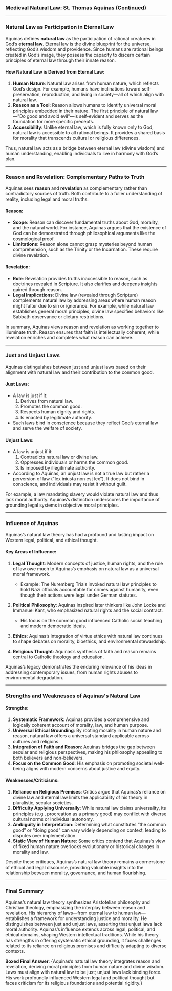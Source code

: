 ### Medieval Natural Law: St. Thomas Aquinas (Continued)

---

### **Natural Law as Participation in Eternal Law**

Aquinas defines **natural law** as the participation of rational creatures in God’s **eternal law**. Eternal law is the divine blueprint for the universe, reflecting God’s wisdom and providence. Since humans are rational beings created in God’s image, they possess the capacity to discern certain principles of eternal law through their innate reason.

#### How Natural Law is Derived from Eternal Law:
1. **Human Nature**: Natural law arises from human nature, which reflects God’s design. For example, humans have inclinations toward self-preservation, reproduction, and living in society—all of which align with natural law.
2. **Reason as a Tool**: Reason allows humans to identify universal moral principles embedded in their nature. The first principle of natural law—"Do good and avoid evil"—is self-evident and serves as the foundation for more specific precepts.
3. **Accessibility**: Unlike eternal law, which is fully known only to God, natural law is accessible to all rational beings. It provides a shared basis for morality that transcends cultural or religious differences.

Thus, natural law acts as a bridge between eternal law (divine wisdom) and human understanding, enabling individuals to live in harmony with God’s plan.

---

### **Reason and Revelation: Complementary Paths to Truth**

Aquinas sees **reason** and **revelation** as complementary rather than contradictory sources of truth. Both contribute to a fuller understanding of reality, including legal and moral truths.

#### Reason:
- **Scope**: Reason can discover fundamental truths about God, morality, and the natural world. For instance, Aquinas argues that the existence of God can be demonstrated through philosophical arguments like the cosmological proof.
- **Limitations**: Reason alone cannot grasp mysteries beyond human comprehension, such as the Trinity or the Incarnation. These require divine revelation.

#### Revelation:
- **Role**: Revelation provides truths inaccessible to reason, such as doctrines revealed in Scripture. It also clarifies and deepens insights gained through reason.
- **Legal Implications**: Divine law (revealed through Scripture) complements natural law by addressing areas where human reason might falter due to sin or ignorance. For example, while natural law establishes general moral principles, divine law specifies behaviors like Sabbath observance or dietary restrictions.

In summary, Aquinas views reason and revelation as working together to illuminate truth. Reason ensures that faith is intellectually coherent, while revelation enriches and completes what reason can achieve.

---

### **Just and Unjust Laws**

Aquinas distinguishes between just and unjust laws based on their alignment with natural law and their contribution to the common good.

#### Just Laws:
- A law is just if it:
  1. Derives from natural law.
  2. Promotes the common good.
  3. Respects human dignity and rights.
  4. Is enacted by legitimate authority.
- Such laws bind in conscience because they reflect God’s eternal law and serve the welfare of society.

#### Unjust Laws:
- A law is unjust if it:
  1. Contradicts natural law or divine law.
  2. Oppresses individuals or harms the common good.
  3. Is imposed by illegitimate authority.
- According to Aquinas, an unjust law is not a true law but rather a perversion of law ("lex iniusta non est lex"). It does not bind in conscience, and individuals may resist it without guilt.

For example, a law mandating slavery would violate natural law and thus lack moral authority. Aquinas’s distinction underscores the importance of grounding legal systems in objective moral principles.

---

### **Influence of Aquinas**

Aquinas’s natural law theory has had a profound and lasting impact on Western legal, political, and ethical thought.

#### Key Areas of Influence:
1. **Legal Thought**: Modern concepts of justice, human rights, and the rule of law owe much to Aquinas’s emphasis on natural law as a universal moral framework.
   - Example: The Nuremberg Trials invoked natural law principles to hold Nazi officials accountable for crimes against humanity, even though their actions were legal under German statutes.

2. **Political Philosophy**: Aquinas inspired later thinkers like John Locke and Immanuel Kant, who emphasized natural rights and the social contract.
   - His focus on the common good influenced Catholic social teaching and modern democratic ideals.

3. **Ethics**: Aquinas’s integration of virtue ethics with natural law continues to shape debates on morality, bioethics, and environmental stewardship.

4. **Religious Thought**: Aquinas’s synthesis of faith and reason remains central to Catholic theology and education.

Aquinas’s legacy demonstrates the enduring relevance of his ideas in addressing contemporary issues, from human rights abuses to environmental degradation.

---

### **Strengths and Weaknesses of Aquinas's Natural Law**

#### Strengths:
1. **Systematic Framework**: Aquinas provides a comprehensive and logically coherent account of morality, law, and human purpose.
2. **Universal Ethical Grounding**: By rooting morality in human nature and reason, natural law offers a universal standard applicable across cultures and religions.
3. **Integration of Faith and Reason**: Aquinas bridges the gap between secular and religious perspectives, making his philosophy appealing to both believers and non-believers.
4. **Focus on the Common Good**: His emphasis on promoting societal well-being aligns with modern concerns about justice and equity.

#### Weaknesses/Criticisms:
1. **Reliance on Religious Premises**: Critics argue that Aquinas’s reliance on divine law and eternal law limits the applicability of his theory in pluralistic, secular societies.
2. **Difficulty Applying Universally**: While natural law claims universality, its principles (e.g., procreation as a primary good) may conflict with diverse cultural norms or individual autonomy.
3. **Ambiguity in Interpretation**: Determining what constitutes “the common good” or “doing good” can vary widely depending on context, leading to disputes over implementation.
4. **Static View of Human Nature**: Some critics contend that Aquinas’s view of fixed human nature overlooks evolutionary or historical changes in morality and law.

Despite these critiques, Aquinas’s natural law theory remains a cornerstone of ethical and legal discourse, providing valuable insights into the relationship between morality, governance, and human flourishing.

---

### **Final Summary**

Aquinas’s natural law theory synthesizes Aristotelian philosophy and Christian theology, emphasizing the interplay between reason and revelation. His hierarchy of laws—from eternal law to human law—establishes a framework for understanding justice and morality. He distinguishes between just and unjust laws, asserting that unjust laws lack moral authority. Aquinas’s influence extends across legal, political, and ethical domains, shaping Western intellectual traditions. While his theory has strengths in offering systematic ethical grounding, it faces challenges related to its reliance on religious premises and difficulty adapting to diverse contexts.

**Boxed Final Answer**:
{Aquinas’s natural law theory integrates reason and revelation, deriving moral principles from human nature and divine wisdom. Laws must align with natural law to be just; unjust laws lack binding force. His work profoundly influenced Western legal and political thought but faces criticism for its religious foundations and potential rigidity.}